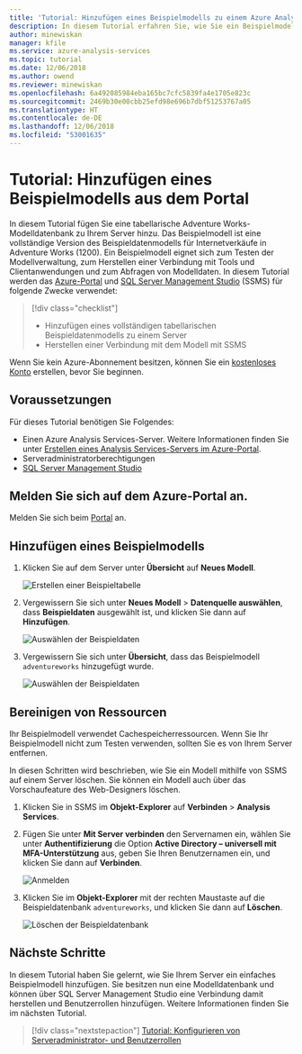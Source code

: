 ```yaml
---
title: 'Tutorial: Hinzufügen eines Beispielmodells zu einem Azure Analysis Services-Server | Microsoft-Dokumentation'
description: In diesem Tutorial erfahren Sie, wie Sie ein Beispielmodell in Azure Analysis Services hinzufügen.
author: minewiskan
manager: kfile
ms.service: azure-analysis-services
ms.topic: tutorial
ms.date: 12/06/2018
ms.author: owend
ms.reviewer: minewiskan
ms.openlocfilehash: 6a492085984eba165bc7cfc5839fa4e1705e823c
ms.sourcegitcommit: 2469b30e00cbb25efd98e696b7dbf51253767a05
ms.translationtype: HT
ms.contentlocale: de-DE
ms.lasthandoff: 12/06/2018
ms.locfileid: "53001635"
---
```

# <a name="tutorial-add-a-sample-model-from-the-portal"></a>Tutorial: Hinzufügen eines Beispielmodells aus dem Portal

In diesem Tutorial fügen Sie eine tabellarische Adventure Works-Modelldatenbank zu Ihrem Server hinzu. Das Beispielmodell ist eine vollständige Version des Beispieldatenmodells für Internetverkäufe in Adventure Works (1200). Ein Beispielmodell eignet sich zum Testen der Modellverwaltung, zum Herstellen einer Verbindung mit Tools und Clientanwendungen und zum Abfragen von Modelldaten. In diesem Tutorial werden das [Azure-Portal](https://portal.azure.com) und [SQL Server Management Studio](/sql/ssms/download-sql-server-management-studio-ssms) (SSMS) für folgende Zwecke verwendet: 

> [!div class="checklist"]
> * Hinzufügen eines vollständigen tabellarischen Beispieldatenmodells zu einem Server 
> * Herstellen einer Verbindung mit dem Modell mit SSMS

Wenn Sie kein Azure-Abonnement besitzen, können Sie ein [kostenloses Konto](https://azure.microsoft.com/free/) erstellen, bevor Sie beginnen.

## <a name="before-you-begin"></a>Voraussetzungen

Für dieses Tutorial benötigen Sie Folgendes:

- Einen Azure Analysis Services-Server. Weitere Informationen finden Sie unter [Erstellen eines Analysis Services-Servers im Azure-Portal](analysis-services-create-server.md).
- Serveradministratorberechtigungen
- [SQL Server Management Studio](https://docs.microsoft.com/sql/ssms/download-sql-server-management-studio-ssms)


## <a name="sign-in-to-the-azure-portal"></a>Melden Sie sich auf dem Azure-Portal an.

Melden Sie sich beim [Portal](https://portal.azure.com/) an.

## <a name="add-a-sample-model"></a>Hinzufügen eines Beispielmodells

1. Klicken Sie auf dem Server unter **Übersicht** auf **Neues Modell**.

    ![Erstellen einer Beispieltabelle](./media/analysis-services-create-sample-model/aas-create-sample-new-model.png)

2. Vergewissern Sie sich unter **Neues Modell** > **Datenquelle auswählen**, dass **Beispieldaten** ausgewählt ist, und klicken Sie dann auf **Hinzufügen**.

    ![Auswählen der Beispieldaten](./media/analysis-services-create-sample-model/aas-create-sample-data.png)

3. Vergewissern Sie sich unter **Übersicht**, dass das Beispielmodell `adventureworks` hinzugefügt wurde.

    ![Auswählen der Beispieldaten](./media/analysis-services-create-sample-model/aas-create-sample-verify.png)


## <a name="clean-up-resources"></a>Bereinigen von Ressourcen

Ihr Beispielmodell verwendet Cachespeicherressourcen. Wenn Sie Ihr Beispielmodell nicht zum Testen verwenden, sollten Sie es von Ihrem Server entfernen.

In diesen Schritten wird beschrieben, wie Sie ein Modell mithilfe von SSMS auf einem Server löschen. Sie können ein Modell auch über das Vorschaufeature des Web-Designers löschen.

1. Klicken Sie in SSMS im **Objekt-Explorer** auf **Verbinden** > **Analysis Services**.

2. Fügen Sie unter **Mit Server verbinden** den Servernamen ein, wählen Sie unter **Authentifizierung** die Option **Active Directory – universell mit MFA-Unterstützung** aus, geben Sie Ihren Benutzernamen ein, und klicken Sie dann auf **Verbinden**.

    ![Anmelden](./media/analysis-services-create-sample-model/aas-create-sample-cleanup-signin.png)

3. Klicken Sie im **Objekt-Explorer** mit der rechten Maustaste auf die Beispieldatenbank `adventureworks`, und klicken Sie dann auf **Löschen**.

    ![Löschen der Beispieldatenbank](./media/analysis-services-create-sample-model/aas-create-sample-cleanup-delete.png)

## <a name="next-steps"></a>Nächste Schritte 

In diesem Tutorial haben Sie gelernt, wie Sie Ihrem Server ein einfaches Beispielmodell hinzufügen. Sie besitzen nun eine Modelldatenbank und können über SQL Server Management Studio eine Verbindung damit herstellen und Benutzerrollen hinzufügen. Weitere Informationen finden Sie im nächsten Tutorial.

> [!div class="nextstepaction"]
> [Tutorial: Konfigurieren von Serveradministrator- und Benutzerrollen](analysis-services-database-users.md)


